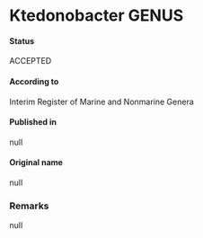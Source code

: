 Ktedonobacter GENUS
=======

#### Status
ACCEPTED

#### According to
Interim Register of Marine and Nonmarine Genera

#### Published in
null

#### Original name
null

### Remarks
null
